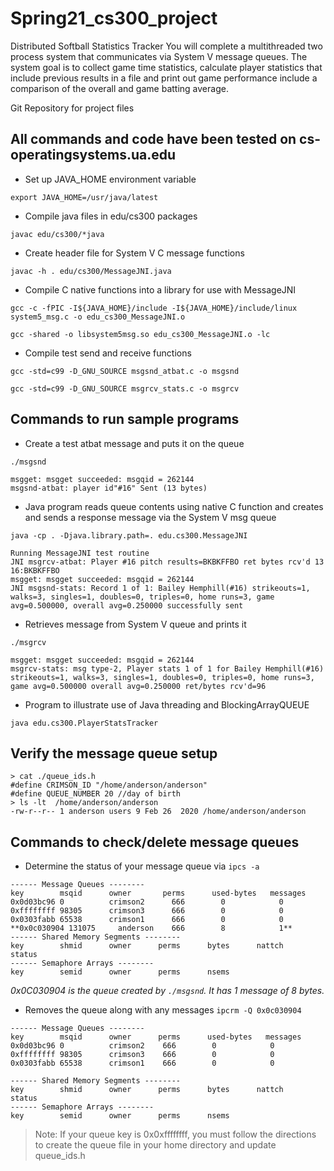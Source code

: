 # Spring21_cs300_project

Distributed Softball Statistics Tracker
You will complete a multithreaded two process system that communicates via System V message queues.  The system goal is to collect game time statistics, calculate player statistics that include previous results in a file and print out game performance include a comparison of the overall and game batting average.

Git Repository for project files

## All commands and code have been tested on cs-operatingsystems.ua.edu


- Set up JAVA_HOME environment variable

`export JAVA_HOME=/usr/java/latest`

- Compile java files in edu/cs300 packages

`javac edu/cs300/*java`

- Create header file for System V C message functions

`javac -h . edu/cs300/MessageJNI.java`

- Compile C native functions into a library for use with MessageJNI

`gcc -c -fPIC -I${JAVA_HOME}/include -I${JAVA_HOME}/include/linux system5_msg.c -o edu_cs300_MessageJNI.o`

`gcc -shared -o libsystem5msg.so edu_cs300_MessageJNI.o -lc`


- Compile test send and receive functions

`gcc -std=c99 -D_GNU_SOURCE msgsnd_atbat.c -o msgsnd`

`gcc -std=c99 -D_GNU_SOURCE msgrcv_stats.c -o msgrcv`


## Commands to run sample programs

- Create a test atbat message and puts it on the queue

`./msgsnd`

```
msgget: msgget succeeded: msgqid = 262144
msgsnd-atbat: player id"#16" Sent (13 bytes)
```

- Java program reads queue contents using native C function and creates and sends a response message via the System V msg queue

`java -cp . -Djava.library.path=. edu.cs300.MessageJNI`

```
Running MessageJNI test routine
JNI msgrcv-atbat: Player #16 pitch results=BKBKFFBO ret bytes rcv'd 13
16:BKBKFFBO
msgget: msgget succeeded: msgqid = 262144
JNI msgsnd-stats: Record 1 of 1: Bailey Hemphill(#16) strikeouts=1, walks=3, singles=1, doubles=0, triples=0, home runs=3, game avg=0.500000, overall avg=0.250000 successfully sent
```

- Retrieves message from System V queue and prints it

`./msgrcv`

```
msgget: msgget succeeded: msgqid = 262144
msgrcv-stats: msg type-2, Player stats 1 of 1 for Bailey Hemphill(#16) strikeouts=1, walks=3, singles=1, doubles=0, triples=0, home runs=3, game avg=0.500000 overall avg=0.250000 ret/bytes rcv'd=96
```

- Program to illustrate use of Java threading and BlockingArrayQUEUE

`java edu.cs300.PlayerStatsTracker`



## Verify the message queue setup

```
> cat ./queue_ids.h 
#define CRIMSON_ID "/home/anderson/anderson"
#define QUEUE_NUMBER 20 //day of birth
> ls -lt  /home/anderson/anderson
-rw-r--r-- 1 anderson users 9 Feb 26  2020 /home/anderson/anderson
```


## Commands to check/delete message queues

- Determine the status of your message queue via `ipcs -a`

```
------ Message Queues --------
key        msqid      owner       perms      used-bytes   messages    
0x0d03bc96 0          crimson2      666        0            0           
0xffffffff 98305      crimson3      666        0            0           
0x0303fabb 65538      crimson1      666        0            0           
**0x0c030904 131075     anderson    666        8            1**           
------ Shared Memory Segments --------
key        shmid      owner      perms      bytes      nattch     status      
------ Semaphore Arrays --------
key        semid      owner      perms      nsems     
```

*0x0C030904 is the queue created by `./msgsnd`.  It has 1 message of 8 bytes.*


- Removes the queue along with any messages `ipcrm -Q 0x0c030904`

```
------ Message Queues --------
key        msqid      owner      perms      used-bytes   messages    
0x0d03bc96 0          crimson2    666        0            0           
0xffffffff 98305      crimson3    666        0            0           
0x0303fabb 65538      crimson1    666        0            0           

------ Shared Memory Segments --------
key        shmid      owner      perms      bytes      nattch     status      
------ Semaphore Arrays --------
key        semid      owner      perms      nsems
```

>Note:  If your queue key is 0x0xffffffff, you must follow the directions to create the queue file in your home directory and update queue_ids.h

